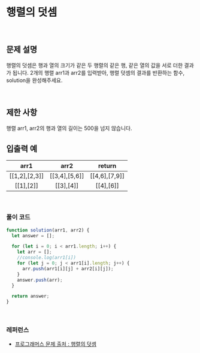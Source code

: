 # 행렬의 덧셈

</br>

## 문제 설명

행렬의 덧셈은 행과 열의 크기가 같은 두 행렬의 같은 행, 같은 열의 값을 서로 더한 결과가 됩니다. 2개의 행렬 arr1과 arr2를 입력받아, 행렬 덧셈의 결과를 반환하는 함수, solution을 완성해주세요.

</br>

## 제한 사항

행렬 arr1, arr2의 행과 열의 길이는 500을 넘지 않습니다.
</br>

## 입출력 예

|     arr1      |     arr2      |    return     |
| :-----------: | :-----------: | :-----------: |
| [[1,2],[2,3]] | [[3,4],[5,6]] | [[4,6],[7,9]] |
|   [[1],[2]]   |   [[3],[4]]   |   [[4],[6]]   |

</br>

### 풀이 코드

```js
function solution(arr1, arr2) {
  let answer = [];

  for (let i = 0; i < arr1.length; i++) {
    let arr = [];
    //console.log(arr1[i])
    for (let j = 0; j < arr1[i].length; j++) {
      arr.push(arr1[i][j] + arr2[i][j]);
    }
    answer.push(arr);
  }

  return answer;
}
```

</br>

### 레퍼런스

- [ 프로그래머스 문제 출처 : 행렬의 덧셈 ](https://school.programmers.co.kr/learn/courses/30/lessons/12950)

</br>
